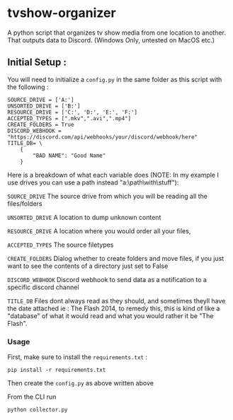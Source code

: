 # tvshow-organizer

A python script that organizes tv show media from one location to another. That outputs data to Discord. (Windows Only, untested on MacOS etc.)

## Initial Setup :

You will need to initialize a `config.py` in the same folder as this script with the following :
```
SOURCE_DRIVE = ['A:']
UNSORTED_DRIVE = ['B:']
RESOURCE_DRIVE = ['C:', 'D:', 'E:', 'F:']
ACCEPTED_TYPES = [".mkv",".avi",".mp4"]
CREATE_FOLDERS = True
DISCORD_WEBHOOK = "https://discord.com/api/webhooks/your/discord/webhook/here"
TITLE_DB= \
    {
        "BAD NAME": "Good Name"
    }
```
Here is a breakdown of what each variable does (NOTE: In my example I use drives you can use a path instead "a:\path\with\stuff"): 

`SOURCE_DRIVE` 
The source drive from which you will be reading all the files/folders 

`UNSORTED_DRIVE`
A location to dump unknown content

`RESOURCE_DRIVE`
A location where you would order all your files,

`ACCEPTED_TYPES`
The source filetypes

`CREATE_FOLDERS`
Dialog whether to create folders and move files, if you just want to see the contents of a directory just set to False

`DISCORD_WEBHOOK` 
Discord webhook to send data as a notification to a specific discord channel

`TITLE_DB`
Files dont always read as they should, and sometimes theyll have the date attached ie : The Flash 2014, to remedy this, this is kind of like a "database" of what it would read and what you would rather it be "The Flash".


### Usage

First, make sure to install the `requirements.txt` :

`pip install -r requirements.txt`

Then create the `config.py` as above written above

From the CLI run

`python collector.py`
